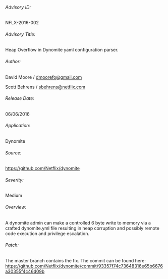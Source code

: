 ###### Advisory ID:
NFLX-2016-002

###### Advisory Title:
Heap Overflow in Dynomite yaml configuration parser.

###### Author:
David Moore / dmoorefo@gmail.com

Scott Behrens / sbehrens@netflix.com

###### Release Date:
06/06/2016

###### Application:
Dynomite

###### Source:
https://github.com/Netflix/dynomite

###### Severity:
Medium

###### Overview:
A dynomite admin can make a controlled 6 byte write to memory via a crafted dynomite.yml file resulting in heap corruption and possibly remote code execution and privilege escalation.

###### Patch:
The master branch contains the fix.  The commit can be found here:
https://github.com/Netflix/dynomite/commit/93357f74c73648316e65b6676a30355f4c46d09b
